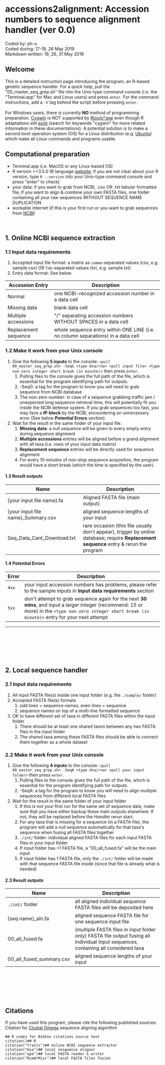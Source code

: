 
# accessions2alignment: Accession numbers to sequence alignment handler (ver 0.0)

Coded by: ph-u  
Coded during: 17-19, 26 May 2019  
Markdown written: 19, 26, 31 May 2019

## Welcome

This is a detailed instruction page introducing the program, an R-based genetic sequence handler.  For a quick help, pull the "00_master_seq_grep.sh" file into the Unix-type command console (i.e. the "Terminal.app" for Mac and Linux users) and press `enter`.  For the command instructions, add a `-h` tag behind the script before pressing `enter`.  
&nbsp;  
For Windows users, there is currently **NO** method of programming preparation.  [Cygwin][Cygwin] is NOT supported by [Rtools*.exe][Rtools] even though R adaptations still [exist][adpt] (search for keywords "cygwin" for more related information in these documentations).  A potential solution is to make a second boot operation system (OS) for a Linux distribution (e.g. [Ubuntu][Ubuntu]) which make all Linux commands and programs usable.  

## Computational preparation

* Terminal.app (i.e. MacOS or any Linux-based OS)
* R version >=3.5.0 (R language [website][R]; if you are not clear about your R version, type `R --version` into your Unix-type command console and press "enter" to check)
* your data: if you want to grab from NCBI, .csv OR .txt tabular formatted file; if you want to align & combine your own FASTA files, one folder containing all your raw sequences WITHOUT SEQUENCE NAME DUPLICATION
* workable internet (if this is your first run or you want to grab sequences from [NCBI][NCBI])

&nbsp;  

## 1. Online NCBI sequence extraction

### 1.1 Input data requirements

1. Accepted input file format: a matrix as `comma`-separated values (csv, e.g. sample.csv) OR `Tab`-separated values (txt, e.g. sample.txt)
2. Entry data format: See below

Accession Entry | Description
--- | ---
Normal | one NCBI-recognized accession number in a data cell
Missing data | blank data cell
Multiple accessions | "/" separating accession numbers WITHOUT SPACES in a data cell
Replacement sequence | whole sequence entry within ONE LINE (i.e. no column separations) in a data cell

### 1.2 Make it work from your Unix console

1. Give the following **5 inputs** to the console: `<pull 00_master_seq_grep.sh> -SeqG <type dna/rna> <pull input file> <type non-zero integer short break (in minute)>` then press `enter`.
   1. Pulling files to the console gives the full path of the file, which is essential for the program identifying path for outputs.
   2. -SeqG: a tag for the program to know you will need to grab sequence from NCBI database
   3. The non-zero number: in case of a sequence grabbing traffic jam / unexpected long sequence retrieval time, this will potentially fit you inside the NCBI defense system.  If you grab sequences too fast, you may face a **IP-block** by the NCBI, encountering an unnecessary error (See below **Potential Errors** section)
2. Wait for the result in the same folder of your input file.
   1. **Missing data**: a null sequence will be given to every empty entry during sequence alignment
   2. **Multiple accessions** entries will be aligned before a grand alignment with all taxa (i.e. rows of your input data matrix)
   3. **Replacement sequence** entries will be directly used for sequence alignment
   4. For every 10 minutes of non-stop sequence acquisition, the program would have a short break (which the time is specified by the user).

#### 1.3 Result outputs

Name | Description
--- | ---
{your input file name}.fa | Aligned FASTA file (main output)
{your input file name}_Summary.csv | aligned sequence lengths of your input
Seq_Data_Cant_Download.txt | rare occasion (this file usually don't appear), trigger by online database; require **Replacement sequence** entry & rerun the program

#### 1.4 Potential Errors

Error | Description
--- | ---
`4xx` | your input accession numbers has problems, please refer to the sample inputs in **Input data requirements** section
`5xx` | don't attempt to grab sequence again for the next **30 mins**, and input a larger integer (recommend: 15 or more) in the `<type non-zero integer short break (in minute)>` entry for your next attempt

***
&nbsp;  
&nbsp;  
&nbsp;  
&nbsp;  
&nbsp;  

## 2. Local sequence handler

### 2.1 Input data requirements

1. All input FASTA file(s) inside one input folder (e.g. the `./sample/` folder)
2. Accepted FASTA file(s) formats
   1. odd lines = sequence names; even lines = sequence
   2. sequence names on top of a multi-line formatted sequence
3. OK to have different set of taxa in different FASTA files within the input folder
   1. There should be at least one shared taxon between any two FASTA files in the input folder
   2. The shared taxa among these FASTA files should be able to connect them together as a whole dataset

### 2.2 Make it work from your Unix console

1. Give the following **4 inputs** to the console: `<pull 00_master_seq_grep.sh> -SeqA <type dna/rna> <pull your input folder>` then press `enter`.
   1. Pulling files to the console gives the full path of the file, which is essential for the program identifying path for outputs.
   2. -SeqA: a tag for the program to know you will need to align multiple sequences from different local FASTA files
2. Wait for the result in the same folder of your input folder
   1. If this is not your first run for the same set of sequence data, make sure that you have either backup these main outputs elsewhere.  If not, they will be replaced before the *Handler* rerun start.
   2. For any taxa that is missing for a sequence (in a FASTA file), the program will add a null sequence automatically for that taxa's sequence when fusing all FASTA files together
   3. `./int/` folder: individual aligned FASTA files for each input FASTA files in your input folder
   4. If input folder has >1 FASTA file, a "00_all_fused.fa" will be the main input
   5. If input folder has 1 FASTA file, only the `./int/` folder will be made with that sequence FASTA file inside (since that file is already what is needed)

#### 2.3 Result outputs

Name | Description
--- | ---
`./int/` folder | all aligned individual sequence FASTA files will be deposited here
{seq name}_aln.fa | aligned sequence FASTA file for one sequence input file
00_all_fused.fa | (multiple FASTA files in input folder only) FASTA file output fusing all individual input sequences, containing all considered taxa
00_all_fused_summary.csv | aligned sequence lengths of your input

&nbsp;  
&nbsp;  
&nbsp;  
&nbsp;  
&nbsp;  

## Citations

If you have used this program, please cite the following published sources:  
Citation for [Clustal Omega][CO] sequence aligning algorithm  

```{r}
## R codes for Bibtex citations source text
citation()## R
citation("traits")## online NCBI sequence extracter
citation("msa")## local sesquence aligner
citation("ape")## local FASTA reader & writer
citation("RcmdrMisc")## local FASTA files fusion
```

[Cygwin]:https://www.cygwin.com
[Rtools]: https://cran.r-project.org/bin/windows/Rtools/Rtools.txt
[adpt]: https://cran.r-project.org/doc/manuals/r-release/R-admin.pdf
[Ubuntu]: https://www.ubuntu.com/download/desktop
[R]:https://www.r-project.org
[NCBI]:https://www.ncbi.nlm.nih.gov
[CO]:http://msb.embopress.org/content/msb/7/1/539.full.pdf